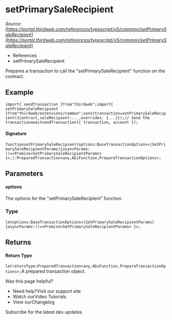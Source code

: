 # setPrimarySaleRecipient

*Source: [https://portal.thirdweb.com/references/typescript/v5/common/setPrimarySaleRecipient](https://portal.thirdweb.com/references/typescript/v5/common/setPrimarySaleRecipient)*

* References
* setPrimarySaleRecipient

Prepares a transaction to call the "setPrimarySaleRecipient" function on the contract.

## Example

`import{ sendTransaction }from"thirdweb";import{ setPrimarySaleRecipient }from"thirdweb/extensions/common";consttransaction=setPrimarySaleRecipient({contract,saleRecipient:...,overrides: {...}});// Send the transactionawaitsendTransaction({ transaction, account });`
#### Signature

`functionsetPrimarySaleRecipient(options:BaseTransactionOptions<|SetPrimarySaleRecipientParams|{asyncParams:()=>Promise<SetPrimarySaleRecipientParams> }>,):PreparedTransaction<any,AbiFunction,PrepareTransactionOptions>;`
## Parameters

#### options

The options for the "setPrimarySaleRecipient" function.

### Type

`letoptions:BaseTransactionOptions<|SetPrimarySaleRecipientParams|{asyncParams:()=>Promise<SetPrimarySaleRecipientParams> }>;`
## Returns

#### Return Type

`letreturnType:PreparedTransaction<any,AbiFunction,PrepareTransactionOptions>;`A prepared transaction object.

Was this page helpful?

* Need help?Visit our support site
* Watch ourVideo Tutorials
* View ourChangelog

Subscribe for the latest dev updates

